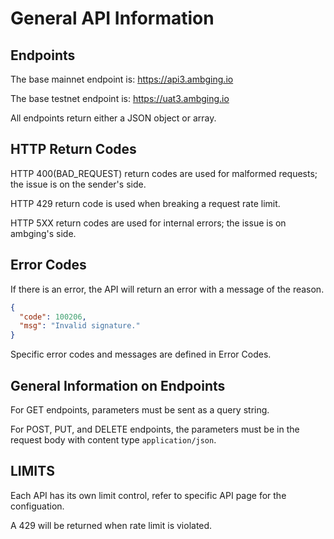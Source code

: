 # General API Information

## Endpoints

The base mainnet endpoint is: https://api3.ambging.io

The base testnet endpoint is: https://uat3.ambging.io

All endpoints return either a JSON object or array.

## HTTP Return Codes
HTTP 400(BAD_REQUEST) return codes are used for malformed requests; the issue is on the sender's side.

HTTP 429 return code is used when breaking a request rate limit.

HTTP 5XX return codes are used for internal errors; the issue is on ambging's side.

## Error Codes
If there is an error, the API will return an error with a message of the reason.

```json
{
  "code": 100206,
  "msg": "Invalid signature."
}
```

Specific error codes and messages are defined in Error Codes.

## General Information on Endpoints
For GET endpoints, parameters must be sent as a query string.

For POST, PUT, and DELETE endpoints, the parameters must be in the request body with content type `application/json`.

## LIMITS
Each API has its own limit control, refer to specific API page for the configuation.

A 429 will be returned when rate limit is violated.